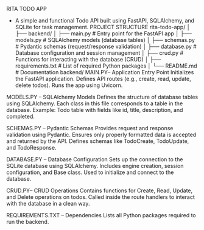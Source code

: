 RITA TODO APP
- A simple and functional Todo API built using FastAPI, SQLAlchemy, and SQLite for task management.
PROJECT STRUCTURE
rita-todo-app/
│
├── backend/
│   ├── main.py           # Entry point for the FastAPI app
│   ├── models.py         # SQLAlchemy models (database tables)
│   ├── schemas.py        # Pydantic schemas (request/response validation)
│   ├── database.py       # Database configuration and session management
│   ├── crud.py           # Functions for interacting with the database (CRUD)
│   ├── requirements.txt  # List of required Python packages
│   └── README.md         # Documentation
backend/
MAIN.PY– Application Entry Point
Initializes the FastAPI application.
Defines API routes (e.g., create, read, update, delete todos).
Runs the app using Uvicorn.

MODELS.PY – SQLAlchemy Models
Defines the structure of database tables using SQLAlchemy.
Each class in this file corresponds to a table in the database.
Example: Todo table with fields like id, title, description, and completed.

SCHEMAS.PY – Pydantic Schemas
Provides request and response validation using Pydantic.
Ensures only properly formatted data is accepted and returned by the API.
Defines schemas like TodoCreate, TodoUpdate, and TodoResponse.

DATABASE.PY – Database Configuration
Sets up the connection to the SQLite database using SQLAlchemy.
Includes engine creation, session configuration, and Base class.
Used to initialize and connect to the database.

CRUD.PY– CRUD Operations
Contains functions for Create, Read, Update, and Delete operations on todos.
Called inside the route handlers to interact with the database in a clean way.

REQUIREMENTS.TXT – Dependencies
Lists all Python packages required to run the backend.

